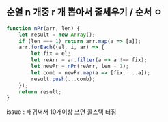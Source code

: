 ## 순열 n 개중 r 개 뽑아서 줄세우기 / 순서 ㅇ

```js
function nPr(arr, len) {
    let result = new Array();
    if (len === 1) return arr.map(a => [a]);
    arr.forEach((el, i, ar) => {
        let fix = el;
        let reArr = ar.filter(a => a !== fix);
        let newPr = nPr(reArr, len - 1);
        let comb = newPr.map(a => [fix, ...a]);
        result.push(...comb);
    });
    return result;
}
```
issue : 재귀써서 10개이상 쓰면 콜스택 터짐